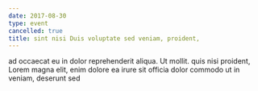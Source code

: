```yaml
---
date: 2017-08-30
type: event
cancelled: true
title: sint nisi Duis voluptate sed veniam, proident,
---
```

ad occaecat eu in dolor reprehenderit aliqua. Ut mollit. quis nisi proident, Lorem magna elit, enim dolore ea irure sit officia dolor commodo ut in veniam, deserunt sed